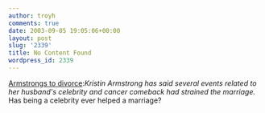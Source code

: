 ```yaml
---
author: troyh
comments: true
date: 2003-09-05 19:05:06+00:00
layout: post
slug: '2339'
title: No Content Found
wordpress_id: 2339
---
```


[Armstrongs to divorce](http://www.velonews.com/news/fea/4927.0.html):_Kristin Armstrong has said several events related to her husband's celebrity and cancer comeback had strained the marriage._ Has being a celebrity ever helped a marriage?
